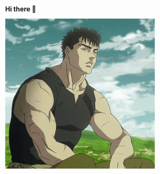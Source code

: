 ## Hi there 👋
<img src="https://github.com/BugzzzC/BugzzzC/blob/main/berserk.gif" alt="The Unlimited" width="">
